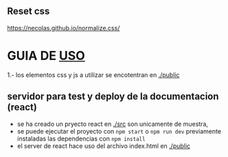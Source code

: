 


## Reset css

https://necolas.github.io/normalize.css/


# GUIA DE [USO](https://necolas.github.io/normalize.css/)

1.- los elementos css y js a utilizar se encotentran en [./public](./public/)


## servidor para test y deploy de la documentacion (react)
- se ha creado un pryecto react en [./src](./src/) son unicamente de muestra, 
- se puede ejecutar el proyecto con `npm start` o `npm run dev` previamente instaladas las dependencias con `npm install`
- el server de react hace uso del archivo index.html en [./public](./public/)